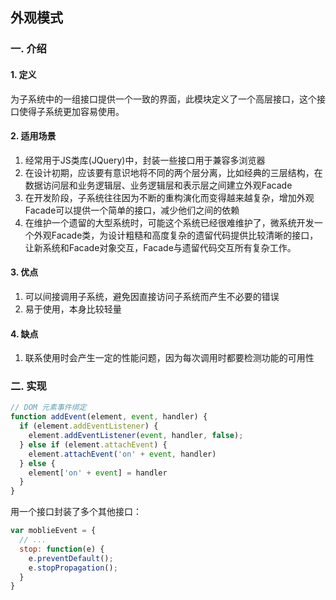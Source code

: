 ## 外观模式
### 一. 介绍
#### 1. 定义
为子系统中的一组接口提供一个一致的界面，此模块定义了一个高层接口，这个接口使得子系统更加容易使用。
#### 2. 适用场景
1. 经常用于JS类库(JQuery)中，封装一些接口用于兼容多浏览器
2. 在设计初期，应该要有意识地将不同的两个层分离，比如经典的三层结构，在数据访问层和业务逻辑层、业务逻辑层和表示层之间建立外观Facade
3. 在开发阶段，子系统往往因为不断的重构演化而变得越来越复杂，增加外观Facade可以提供一个简单的接口，减少他们之间的依赖
4. 在维护一个遗留的大型系统时，可能这个系统已经很难维护了，微系统开发一个外观Facade类，为设计粗糙和高度复杂的遗留代码提供比较清晰的接口，让新系统和Facade对象交互，Facade与遗留代码交互所有复杂工作。

#### 3. 优点
1. 可以间接调用子系统，避免因直接访问子系统而产生不必要的错误
2. 易于使用，本身比较轻量

#### 4. 缺点
1. 联系使用时会产生一定的性能问题，因为每次调用时都要检测功能的可用性

### 二. 实现
```js
// DOM 元素事件绑定
function addEvent(element, event, handler) {
  if (element.addEventListener) {
    element.addEventListener(event, handler, false);
  } else if (element.attachEvent) {
    element.attachEvent('on' + event, handler)
  } else {
    element['on' + event] = handler
  }
}
```
用一个接口封装了多个其他接口：
```js
var moblieEvent = {
  // ...
  stop: function(e) {
    e.preventDefault();
    e.stopPropagation();
  }
}
```